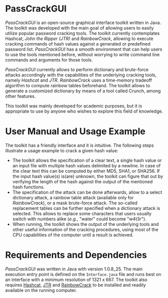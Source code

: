 # PassCrackGUI
*PassCrackGUI* is an open-source graphical interface toolkit written in Java. The toolkit was developed with the main goal of allowing users to easily utilize popular password cracking tools. The toolkit currently contemplates Hashcat, *John the Ripper (JTR)* and *RainbowCrack*, allowing to execute cracking commands of hash values against a generated or predefined password list. *PassCrackGUI* has a smooth environment that can help users to use the tools mentioned before, without worrying to write command line commands and arguments for those tools.

*PassCrackGUI* currently allows to perform dictionary and brute-force attacks accordingly with the capabilities of the underlying cracking tools, namely *Hashcat* and *JTR*. *RainbowCrack* uses a time-memory tradeoff algorithm to compute rainbow tables beforehand. The toolkit allows to generate a customized dictionary by means of a tool called Crunch, among other features. 

This toolkit was mainly developed for academic purposes, but it is appropriate to use by anyone who wishes to explore this field of knowledge.


# User Manual and Usage Example
The toolkit has a friendly interface and it is intuitive. The following steps illustrate a usage example to crack a given hash value:

- The toolkit allows the specification of a clear text, a single hash value or an input file with multiple hash values delimited by a newline. In case of the clear text this can be computed by either MD5, SHA1, or SHA256. If the input hash value(s) is(are) unknown, the toolkit can figure that out by verifying the length of the hash against the output of the mentioned hash functions.
- The specification of the attack can be done afterwards, allow to a select dictionary attack, a rainbow table attack (available only for *RainbowCrack*), or a mask brute-force attack. The so-called replacement tables can be further specified when a dictionary attack is selected. This allows to replace some characters that users usually switch with numbers alike (*e.g.*, "water" could become "w4t3r").
- When running, the toolkit shows the output of the underlying tools and other useful information of the cracking procedures, using most of the CPU capabilities of the computer until a result is achieved.


# Requirements and Dependencies

*PassCrackGUI* was written in Java with version 1.0.8_25. The main execution entry point is defined on the ```Interface.java``` file and runs best on an interface with a minimum resolution of 1321 x 667.
The toolkit also requires [Hashcat](http://hashcat.net/oclhashcat/), [JTR](http://www.openwall.com/john/) and [RainbowCrack](http://project-rainbowcrack.com/) to be installed and readily available on the running computer. 
